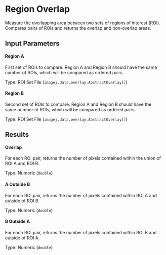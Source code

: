 Region Overlap
==============

Measure the overlapping area between two sets of
regions of interest (ROI). Compares pairs of ROIs
and returns the overlap and non-overlap areas.

Input Parameters
----------------

#### Region A

First set of ROIs to compare. Region A and Region B should have 
the same number of ROIs, which will be compared as ordered pairs.

Type: ROI Set File (`imagej.data.overlay.AbstractOverlay[]`)

#### Region B

Second set of ROIs to compare. Region A and Region B should have 
the same number of ROIs, which will be compared as ordered pairs.

Type: ROI Set File (`imagej.data.overlay.AbstractOverlay[]`)

Results
-------

#### Overlap

For each ROI pair, returns the number of pixels 
contained within the union of ROI A and ROI B.

Type: Numeric (`double`)

#### A Outside B

For each ROI pair, returns the number of pixels
contained within ROI A and outside of ROI B.

Type: Numeric (`double`)

#### B Outside A

For each ROI pair, returns the number of pixels
contained within ROI B and outside of ROI A.

Type: Numeric (`double`)
